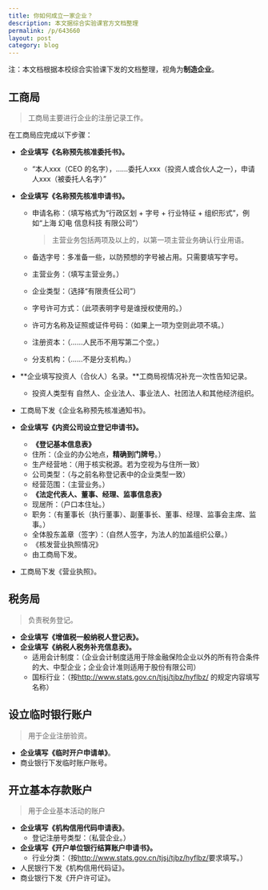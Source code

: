 ```yaml
---
title: 你如何成立一家企业？
description: 本文据综合实验课官方文档整理
permalink: /p/643660
layout: post
category: blog
---
```


注：本文档根据本校综合实验课下发的文档整理，视角为**制造企业**。

## 工商局

> 工商局主要进行企业的注册记录工作。

在工商局应完成以下步骤：

- **企业填写《名称预先核准委托书》。**

  - “本人xxx（CEO 的名字），……委托人xxx（投资人或合伙人之一），申请人xxx（被委托人名字）”

- **企业填写《名称预先核准申请书》。**

  - 申请名称：（填写格式为“行政区划 + 字号 + 行业特征 + 组织形式”，例如“上海 幻电 信息科技 有限公司”）

    > 主营业务包括两项及以上的，以第一项主营业务确认行业用语。

  - 备选字号：多准备一些，以防预想的字号被占用。只需要填写字号。

  - 主营业务：（填写主营业务。）

  - 企业类型：（选择“有限责任公司”）

  - 字号许可方式：（此项表明字号是谁授权使用的。）

  - 许可方名称及证照或证件号码：（如果上一项为空则此项不填。）

  - 注册资本：（……人民币不用写第二个空。）

  - 分支机构：（……不是分支机构。）

- **企业填写投资人（合伙人）名录。**工商局视情况补充一次性告知记录。

  - 投资人类型有 自然人、企业法人、事业法人、社团法人和其他经济组织。

- 工商局下发《企业名称预先核准通知书》。

- **企业填写《内资公司设立登记申请书》。**

  - **《登记基本信息表》**
  - 住所：（企业的办公地点，**精确到门牌号**。）
  - 生产经营地：（用于核实税源。若为空视为与住所一致）
  - 公司类型：（与之前名称登记表中的企业类型一致）
  - 经营范围：（主营业务。）
  - **《法定代表人、董事、经理、监事信息表》**
  - 现居所：（户口本住址。）
  - 职务：（有董事长（执行董事）、副董事长、董事、经理、监事会主席、监事。）
  - 全体股东盖章（签字）：（自然人签字，为法人的加盖组织公章。）
  - 《核发营业执照情况》
  - 由工商局下发。

- 工商局下发《营业执照》。

## 税务局

> 负责税务登记。

- **企业填写《增值税一般纳税人登记表》。**
- **企业填写《纳税人税务补充信息表》。**
  - 适用会计制度：（企业会计制度适用于除金融保险企业以外的所有符合条件的大、中型企业；企业会计准则适用于股份有限公司）
  - 国标行业：（按<http://www.stats.gov.cn/tjsj/tjbz/hyflbz/> 的规定内容填写名称）

## 设立临时银行账户

> 用于企业注册验资。

- **企业填写《临时开户申请单》**。
- 商业银行下发临时账户账号。

## 开立基本存款账户

> 用于企业基本活动的账户

- **企业填写《机构信用代码申请表》**。
  - 登记注册号类型：（私营企业。）
- **企业填写《开户单位银行结算账户申请书》。**
  - 行业分类：（按<http://www.stats.gov.cn/tjsj/tjbz/hyflbz/>要求填写。）
- 人民银行下发《机构信用代码证》。
- 商业银行下发《开户许可证》。